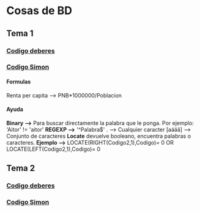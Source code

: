 # Cosas de BD
## Tema 1
### [Codigo deberes](code-work.md)
### [Codigo Simon](simon-code.md)
#### Formulas
Renta per capita --> PNB*1000000/Poblacion

#### Ayuda
**Binary -->** Para buscar directamente la palabra que le ponga. Por ejemplo: 'Aitor' != 'aitor'
**REGEXP -->** '^Palabra$' . --> Cualquier caracter [aáäâ] --> Conjunto de caracteres
**Locate** devuelve booleano, encuentra palabras o caracteres. **Ejemplo -->** LOCATE(RIGHT(Codigo2,1),Codigo)= 0 OR LOCATE(LEFT(Codigo2,1),Codigo)= 0

## Tema 2
### [Codigo deberes](code-work2.md)
### [Codigo Simon](simon-code2.md)